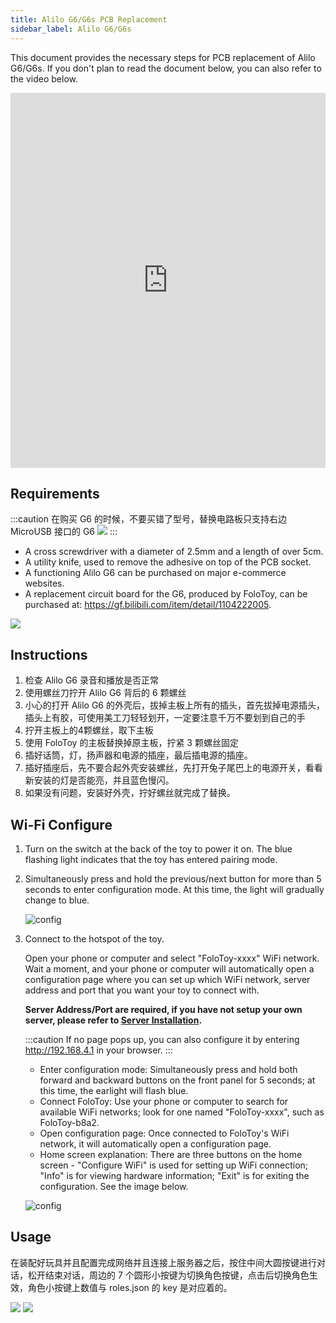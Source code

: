 ```yaml
---
title: Alilo G6/G6s PCB Replacement
sidebar_label: Alilo G6/G6s
---
```


This document provides the necessary steps for PCB replacement of Alilo G6/G6s. If you don't plan to read the document below, you can also refer to the video below.


<iframe width="100%" height="600" src="https://www.youtube.com/embed/hR7V1izzeZw?si=T3cY8y4Oy2Bxkg0H" title="YouTube video player" frameborder="0" allow="accelerometer; autoplay; clipboard-write; encrypted-media; gyroscope; picture-in-picture; web-share" allowfullscreen></iframe>


## Requirements

:::caution
在购买 G6 的时候，不要买错了型号，替换电路板只支持右边 MicroUSB 接口的 G6
<img src="https://user-images.githubusercontent.com/1455685/281634732-af6d9f5e-a11d-42d7-9d6f-3a296a4aac42.png" />
:::

- A cross screwdriver with a diameter of 2.5mm and a length of over 5cm.
- A utility knife, used to remove the adhesive on top of the PCB socket.
- A functioning Alilo G6 can be purchased on major e-commerce websites.
- A replacement circuit board for the G6, produced by FoloToy, can be purchased at: https://gf.bilibili.com/item/detail/1104222005.

<img src="https://user-images.githubusercontent.com/1455685/281617149-782ee59a-1c4a-4a80-8516-1a2946c477cc.jpg" />

## Instructions

1. 检查 Alilo G6 录音和播放是否正常
2. 使用螺丝刀拧开 Alilo G6 背后的 6 颗螺丝
3. 小心的打开 Alilo G6 的外壳后，拔掉主板上所有的插头，首先拔掉电源插头，插头上有胶，可使用美工刀轻轻划开，一定要注意千万不要划到自己的手
4. 拧开主板上的4颗螺丝，取下主板
5. 使用 FoloToy 的主板替换掉原主板，拧紧 3 颗螺丝固定
6. 插好话筒，灯，扬声器和电源的插座，最后插电源的插座。
7. 插好插座后，先不要合起外壳安装螺丝，先打开兔子尾巴上的电源开关，看看新安装的灯是否能亮，并且蓝色慢闪。
8. 如果没有问题，安装好外壳，拧好螺丝就完成了替换。

## Wi-Fi Configure

1. Turn on the switch at the back of the toy to power it on. The blue flashing light indicates that the toy has entered pairing mode.

2. Simultaneously press and hold the previous/next button for more than 5 seconds to enter configuration mode. At this time, the light will gradually change to blue.

   ![config](https://user-images.githubusercontent.com/1455685/281584076-b5234f63-f7b5-4e8e-a710-6eedf19b8997.jpg)

3. Connect to the hotspot of the toy.

   Open your phone or computer and select "FoloToy-xxxx" WiFi network. Wait a moment, and your phone or computer will automatically open a configuration page where you can set up which WiFi network, server address and port that you want your toy to connect with.

   **Server Address/Port are required, if you have not setup your own server, please refer to [Server Installation](installation/docker.md).**

   :::caution
   If no page pops up, you can also configure it by entering http://192.168.4.1 in your browser.
   :::

   * Enter configuration mode: Simultaneously press and hold both forward and backward buttons on the front panel for 5 seconds; at this time, the earlight will flash blue.
   * Connect FoloToy: Use your phone or computer to search for available WiFi networks; look for one named "FoloToy-xxxx", such as FoloToy-b8a2.
   * Open configuration page: Once connected to FoloToy's WiFi network, it will automatically open a configuration page.
   * Home screen explanation: There are three buttons on the home screen - "Configure WiFi" is used for setting up WiFi connection; "Info" is for viewing hardware information; "Exit" is for exiting the configuration. See the image below.

   ![config](https://github.com/FoloToy/folotoy-tool/assets/1455685/3cf6d0ac-9504-40ec-94c1-54a09a990fd4)


## Usage

在装配好玩具并且配置完成网络并且连接上服务器之后，按住中间大圆按键进行对话，松开结束对话，周边的 7 个圆形小按键为切换角色按键，点击后切换角色生效，角色小按键上数值与 roles.json 的 key 是对应着的。

<img src="https://user-images.githubusercontent.com/1455685/278226434-d732ea4b-f4de-4f91-920b-f5bcc17e779f.png" />
<img src="https://user-images.githubusercontent.com/1455685/272765538-a9bcdf56-300a-4bae-a10f-ce7554a072fe.png" />